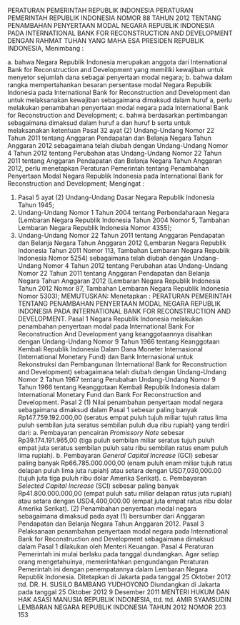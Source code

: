  PERATURAN PEMERINTAH REPUBLIK INDONESIA PERATURAN PEMERINTAH REPUBLIK INDONESIA NOMOR 88 TAHUN 2012 TENTANG PENAMBAHAN PENYERTAAN MODAL NEGARA REPUBLIK INDONESIA PADA INTERNATIONAL BANK FOR RECONSTRUCTION AND DEVELOPMENT
DENGAN RAHMAT TUHAN YANG MAHA ESA PRESIDEN REPUBLIK INDONESIA,
Menimbang :

a. bahwa Negara Republik Indonesia merupakan anggota dari International Bank for Reconstruction and Development yang memiliki kewajiban untuk menyetor sejumlah dana sebagai penyertaan modal negara;
b. bahwa dalam rangka mempertahankan besaran persentase modal Negara Republik Indonesia pada International Bank for Reconstruction and Development dan untuk melaksanakan kewajiban sebagaimana dimaksud dalam huruf a, perlu melakukan penambahan penyertaan modal negara pada International Bank for Reconstruction and Development;
c. bahwa berdasarkan pertimbangan sebagaimana dimaksud dalam huruf a dan huruf b serta untuk melaksanakan ketentuan Pasal 32 ayat (2) Undang-Undang Nomor 22 Tahun 2011 tentang Anggaran Pendapatan dan Belanja Negara Tahun Anggaran 2012 sebagaimana telah diubah dengan Undang-Undang Nomor 4 Tahun 2012 tentang Perubahan atas Undang-Undang Nomor 22 Tahun 2011 tentang Anggaran Pendapatan dan Belanja Negara Tahun Anggaran 2012, perlu menetapkan Peraturan Pemerintah tentang Penambahan Penyertaan Modal Negara Republik Indonesia pada International Bank for Reconstruction and Development;
Mengingat :

1. Pasal 5 ayat (2) Undang-Undang Dasar Negara Republik Indonesia Tahun 1945;
2. Undang-Undang Nomor 1 Tahun 2004 tentang Perbendaharaan Negara (Lembaran Negara Republik Indonesia Tahun 2004 Nomor 5, Tambahan Lembaran Negara Republik Indonesia Nomor 4355);
3. Undang-Undang Nomor 22 Tahun 2011 tentang Anggaran Pendapatan dan Belanja Negara Tahun Anggaran 2012 (Lembaran Negara Republik Indonesia Tahun 2011 Nomor 113, Tambahan Lembaran Negara Republik Indonesia Nomor 5254) sebagaimana telah diubah dengan Undang- Undang Nomor 4 Tahun 2012 tentang Perubahan atas Undang-Undang Nomor 22 Tahun 2011 tentang Anggaran Pendapatan dan Belanja Negara Tahun Anggaran 2012 (Lembaran Negara Republik Indonesia Tahun 2012 Nomor 87, Tambahan Lembaran Negara Republik Indonesia Nomor 5303);
MEMUTUSKAN:
 Menetapkan : PERATURAN PEMERINTAH TENTANG PENAMBAHAN PENYERTAAN MODAL NEGARA REPUBLIK INDONESIA PADA INTERNATIONAL BANK FOR RECONSTRUCTION AND DEVELOPMENT.
Pasal 1
Negara Republik Indonesia melakukan penambahan penyertaan modal pada International Bank For Reconstruction And Development yang keanggotaannya disahkan dengan Undang-Undang Nomor 9 Tahun 1966 tentang Keanggotaan Kembali Republik Indonesia Dalam Dana Moneter Internasional (International Monetary Fund) dan Bank Internasional untuk Rekonstruksi dan Pembangunan (International Bank for Reconstruction and Development) sebagaimana telah diubah dengan Undang-Undang Nomor 2 Tahun 1967 tentang Perubahan Undang-Undang Nomor 9 Tahun 1966 tentang Keanggotaan Kembali Republik Indonesia dalam International Monetary Fund dan Bank For Reconstruction and Development.
Pasal 2
(1) Nilai penambahan penyertaan modal negara sebagaimana dimaksud dalam Pasal 1 sebesar paling banyak Rp147.759.192.000,00 (seratus empat puluh tujuh miliar tujuh ratus lima puluh sembilan juta seratus sembilan puluh dua ribu rupiah) yang terdiri dari:
a. Pembayaran pencairan _Promissory_ _Note_ sebesar Rp39.174.191.965,00 (tiga puluh sembilan miliar seratus tujuh puluh empat juta seratus sembilan puluh satu ribu sembilan ratus enam puluh lima rupiah).
b. Pembayaran _General Capital Increase_ (GCI) sebesar paling banyak Rp66.785.000.000,00 (enam puluh enam miliar tujuh ratus delapan puluh lima juta rupiah) atau setara dengan USD7,030,000.00 (tujuh juta tiga puluh ribu dolar Amerika Serikat).
c. Pembayaran _Selected Capital Increase_ (SCI) sebesar paling banyak Rp41.800.000.000,00 (empat puluh satu miliar delapan ratus juta rupiah) atau setara dengan USD4,400,000.00 (empat juta empat ratus ribu dolar Amerika Serikat).
(2) Penambahan penyertaan modal negara sebagaimana dimaksud pada ayat (1) bersumber dari Anggaran Pendapatan dan Belanja Negara Tahun Anggaran 2012.
Pasal 3
Pelaksanaan penambahan penyertaan modal negara pada International Bank for Reconstruction and Development sebagaimana dimaksud dalam Pasal 1 dilakukan oleh Menteri Keuangan.
Pasal 4
Peraturan Pemerintah ini mulai berlaku pada tanggal diundangkan.
Agar setiap orang mengetahuinya, memerintahkan pengundangan Peraturan Pemerintah ini dengan penempatannya dalam Lembaran Negara Republik Indonesia. Ditetapkan di Jakarta pada tanggal 25 Oktober 2012 ttd. DR. H. SUSILO BAMBANG YUDHOYONO Diundangkan di Jakarta pada tanggal 25 Oktober 2012 9 Desember 2011 MENTERI HUKUM DAN HAK ASASI MANUSIA REPUBLIK INDONESIA, ttd. ttd. AMIR SYAMSUDIN LEMBARAN NEGARA REPUBLIK INDONESIA TAHUN 2012 NOMOR 203 153